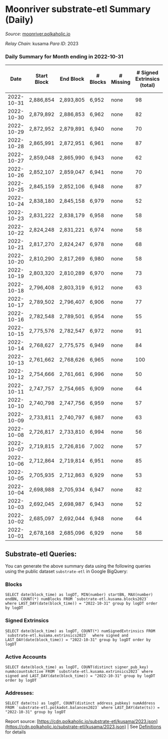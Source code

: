 # Moonriver substrate-etl Summary (Daily)

_Source_: [moonriver.polkaholic.io](https://moonriver.polkaholic.io)

*Relay Chain*: kusama
*Para ID*: 2023



### Daily Summary for Month ending in 2022-10-31


| Date | Start Block | End Block | # Blocks | # Missing | # Signed Extrinsics (total) | # Active Accounts | # Addresses with Balances | # Events | # Transfers | # XCM Transfers In | # XCM Transfers Out |
| ---- | ----------- | --------- | -------- | --------- | --------------------------- | ----------------- | ------------------------- | -------- | ----------- | ------------------ | ------------------- |
| 2022-10-31 | 2,886,854 | 2,893,805 | 6,952 | none  | 98 | 71 | 573,764 | 524,580 | 6,574 ($1,312,452.70) | 89 ($151,192.80) | 55 ($46,027.46) |
| 2022-10-30 | 2,879,892 | 2,886,853 | 6,962 | none  | 82 | 54 | 569,602 | 535,377 | 6,000 ($1,001,417.98) | 33 ($187,469.04) | 64 ($117,211.04) |
| 2022-10-29 | 2,872,952 | 2,879,891 | 6,940 | none  | 70 | 48 |  | 554,483 | 6,019 ($1,903,069.98) | 37 ($247,051.98) | 53 ($31,851.25) |
| 2022-10-28 | 2,865,991 | 2,872,951 | 6,961 | none  | 87 | 50 | 569,257 | 564,735 | 5,959 ($1,110,941.48) | 38 ($109,937.58) | 44 ($54,943.67) |
| 2022-10-27 | 2,859,048 | 2,865,990 | 6,943 | none  | 62 | 45 |  | 586,723 | 6,690 ($2,454,091.76) | 32 ($64,278.81) | 42 ($38,657.18) |
| 2022-10-26 | 2,852,107 | 2,859,047 | 6,941 | none  | 70 | 46 | 568,597 | 524,106 | 6,394 ($4,557,188.79) | 51 ($31,018.74) | 44 ($115,839.96) |
| 2022-10-25 | 2,845,159 | 2,852,106 | 6,948 | none  | 87 | 51 | 568,476 | 537,242 | 6,528 ($5,611,612.76) | 60 ($23,002.15) | 46 ($71,441.50) |
| 2022-10-24 | 2,838,180 | 2,845,158 | 6,979 | none  | 52 | 31 |  | 454,529 | 5,193 ($1,928,753.98) | 37 ($377,988.31) | 44 ($48,335.22) |
| 2022-10-23 | 2,831,222 | 2,838,179 | 6,958 | none  | 58 | 39 | 568,272 | 468,172 | 4,800 ($3,848,698.50) | 40 ($26,895.45) | 39 ($610,179.80) |
| 2022-10-22 | 2,824,248 | 2,831,221 | 6,974 | none  | 58 | 42 | 568,180 | 501,474 | 7,769 ($2,539,730.26) | 56 ($49,900.41) | 46 ($17,589.37) |
| 2022-10-21 | 2,817,270 | 2,824,247 | 6,978 | none  | 68 | 36 | 568,030 | 502,088 | 5,973 ($3,781,922.73) | 45 ($48,418.90) | 41 ($45,207.50) |
| 2022-10-20 | 2,810,290 | 2,817,269 | 6,980 | none  | 58 | 37 |  | 503,204 | 5,526 ($2,208,535.56) | 49 ($43,244.50) | 32 ($10,667.57) |
| 2022-10-19 | 2,803,320 | 2,810,289 | 6,970 | none  | 73 | 43 |  | 494,094 | 5,887 ($2,180,983.21) | 48 ($47,261.12) | 65 ($102,187.65) |
| 2022-10-18 | 2,796,408 | 2,803,319 | 6,912 | none  | 63 | 42 | 567,716 | 531,968 | 8,253 ($3,824,840.39) | 51 ($30,438.24) | 63 ($35,765.54) |
| 2022-10-17 | 2,789,502 | 2,796,407 | 6,906 | none  | 77 | 42 | 567,592 | 512,467 | 7,151 ($2,589,766.43) | 60 ($100,527.07) | 57 ($67,162.67) |
| 2022-10-16 | 2,782,548 | 2,789,501 | 6,954 | none  | 55 | 36 | 567,476 | 519,452 | 7,102 ($3,028,067.56) | 45 ($47,851.46) | 50 ($11,842.27) |
| 2022-10-15 | 2,775,576 | 2,782,547 | 6,972 | none  | 91 | 53 | 567,381 | 568,357 | 9,171 ($2,845,941.93) | 63 ($1,465,305.24) | 47 ($33,051.40) |
| 2022-10-14 | 2,768,627 | 2,775,575 | 6,949 | none  | 84 | 53 |  | 531,156 | 6,962 ($1,854,350.61) | 40 ($36,640.70) | 48 ($84,573.71) |
| 2022-10-13 | 2,761,662 | 2,768,626 | 6,965 | none  | 100 | 62 | 567,196 | 610,704 | 10,315 ($3,539,696.89) | 48 ($63,188.99) | 79 ($137,553.69) |
| 2022-10-12 | 2,754,666 | 2,761,661 | 6,996 | none  | 50 | 35 | 567,088 | 439,067 | 4,165 ($1,853,680.42) | 45 ($13,367.70) | 33 ($37,267.16) |
| 2022-10-11 | 2,747,757 | 2,754,665 | 6,909 | none  | 64 | 39 |  | 485,814 | 5,175 ($1,576,444.82) | 14 ($65,300.74) | 27 ($18,098.32) |
| 2022-10-10 | 2,740,798 | 2,747,756 | 6,959 | none  | 57 | 30 |  | 595,061 | 10,508 ($3,199,068.41) | 42 ($631,649.23) | 135 ($580,233.19) |
| 2022-10-09 | 2,733,811 | 2,740,797 | 6,987 | none  | 63 | 39 |  | 458,392 | 4,196 ($730,743.53) | 19 ($3,287.60) | 16 ($18,547.31) |
| 2022-10-08 | 2,726,817 | 2,733,810 | 6,994 | none  | 56 | 35 |  | 474,022 | 4,310 ($875,701.09) | 15 ($5,540.73) | 20 ($7,967.82) |
| 2022-10-07 | 2,719,815 | 2,726,816 | 7,002 | none  | 57 | 38 |  | 472,233 | 5,205 ($1,080,513.08) | 31 ($77,151.21) | 33 ($24,651.50) |
| 2022-10-06 | 2,712,864 | 2,719,814 | 6,951 | none  | 85 | 46 |  | 465,851 | 5,263 ($1,827,664.10) | 89 ($31,952.12) | 77 ($87,796.99) |
| 2022-10-05 | 2,705,935 | 2,712,863 | 6,929 | none  | 53 | 31 |  | 527,735 | 6,378 ($3,439,309.13) | 52 ($55,087.26) | 40 ($59,018.01) |
| 2022-10-04 | 2,698,988 | 2,705,934 | 6,947 | none  | 82 | 56 |  | 743,008 | 18,214 ($12,150,288.15) | 96 ($168,192.34) | 82 ($95,464.41) |
| 2022-10-03 | 2,692,045 | 2,698,987 | 6,943 | none  | 52 | 33 |  | 490,986 | 5,448 ($2,148,202.84) | 26 ($119,323.27) | 43 ($35,331.47) |
| 2022-10-02 | 2,685,097 | 2,692,044 | 6,948 | none  | 64 | 36 |  | 487,619 | 5,148 ($2,797,733.83) | 50 ($57,727.55) | 53 ($30,276.79) |
| 2022-10-01 | 2,678,168 | 2,685,096 | 6,929 | none  | 58 | 38 |  | 433,017 | 3,646 ($1,389,079.18) | 20 ($25,494.41) | 26 ($9,057.02) |

## Substrate-etl Queries:
You can generate the above summary data using the following queries using the public dataset `substrate-etl` in Google BigQuery:


### Blocks
```
SELECT date(block_time) as logDT, MIN(number) startBN, MAX(number) endBN, COUNT(*) numBlocks FROM `substrate-etl.kusama.blocks2023`  where LAST_DAY(date(block_time)) = "2022-10-31" group by logDT order by logDT
```


### Signed Extrinsics
```
SELECT date(block_time) as logDT, COUNT(*) numSignedExtrinsics FROM `substrate-etl.kusama.extrinsics2023`  where signed and LAST_DAY(date(block_time)) = "2022-10-31" group by logDT order by logDT
```


### Active Accounts
```
SELECT date(block_time) as logDT, COUNT(distinct signer_pub_key) numAccountsActive FROM `substrate-etl.kusama.extrinsics2023` where signed and LAST_DAY(date(block_time)) = "2022-10-31" group by logDT order by logDT
```


### Addresses:
```
SELECT date(ts) as logDT, COUNT(distinct address_pubkey) numAddress FROM `substrate-etl.polkadot.balances2023` where LAST_DAY(date(ts)) = "2022-10-31" group by logDT
```



Report source: [https://cdn.polkaholic.io/substrate-etl/kusama/2023.json](https://cdn.polkaholic.io/substrate-etl/kusama/2023.json) | See [Definitions](/DEFINITIONS.md) for details

